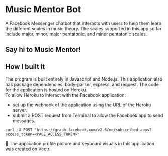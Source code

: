 # Music Mentor Bot

A Facebook Messenger chatbot that interacts with users to help them learn the different scales in music theory. The scales supported in this app so far include major, minor, major pentatonic, and minor pentatonic scales.

## Say hi to Music Mentor!


## How I built it
The program is built entirely in Javascript and Node.js. This application also has package dependencies: body-parser, express, and request. The code for the application is hosted on Heroku.    
To allow Heroku to interact with the Facebook application:   
* set up the webhook of the application using the URL of the Heroku server.
* submit a POST request from Terminal to allow the Facebook app to send messages.    
````
curl -X POST "https://graph.facebook.com/v2.6/me/subscribed_apps?access_token=<PAGE_ACCESS_TOKEN>"
````    
:musical_keyboard: The application profile picture and keyboard visuals in this application was created on Vectr.
